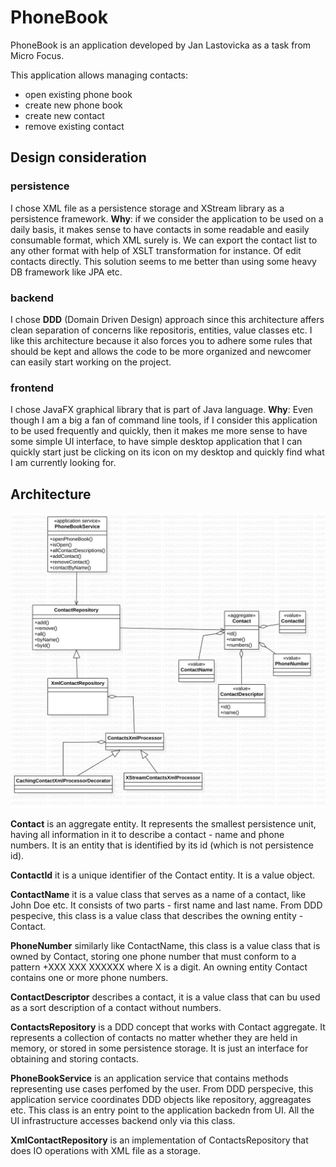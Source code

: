 # PhoneBook

PhoneBook is an application developed by Jan Lastovicka as a task from Micro Focus. 

This application allows managing contacts:
* open existing phone book
* create new phone book
* create new contact
* remove existing contact

## Design consideration

### persistence
I chose XML file as a persistence storage and XStream library as a persistence framework.
**Why**: if we consider the application to be used on a daily basis, it makes sense to have
contacts in some readable and easily consumable format, which XML surely is. We can export 
the contact list to any other format with help of XSLT transformation for instance. Of
edit contacts directly. This solution seems to me better than using some heavy DB framework
like JPA etc.

### backend
I chose **DDD** (Domain Driven Design) approach since this architecture affers clean
separation of concerns like repositoris, entities, value classes etc. I like this
architecture because it also forces you to adhere some rules that should be kept
and allows the code to be more organized and newcomer can easily start working on
the project.

### frontend
I chose JavaFX graphical library that is part of Java language.
**Why**: Even though I am a big a fan of command line tools, if I consider this application to be
used frequently and quickly, then it makes me more sense to have some simple UI interface,
to have simple desktop application that I can quickly start just be clicking on its icon
on my desktop and quickly find what I am currently looking for. 


## Architecture

![Architecture](images/architecture.jpg)

**Contact** is an aggregate entity. It represents the smallest persistence unit, having all 
information in it to describe a contact - name and phone numbers. It is an entity that is
identified by its id (which is not persistence id).


**ContactId** it is a unique identifier of the Contact entity. It is a value object.

**ContactName** it is a value class that serves as a name of a contact, like John Doe etc. 
It consists of two parts - first name and last name. From DDD pespecive, this class is a value
class that describes the owning entity - Contact.

**PhoneNumber** similarly like ContactName, this class is a value class that is owned by
Contact, storing one phone number that must conform to a pattern +XXX XXX XXXXXX where X is
a digit. An owning entity Contact contains one or more phone numbers.

**ContactDescriptor** describes a contact, it is a value class that can bu used as a sort
description of a contact without numbers.

**ContactsRepository** is a DDD concept that works with Contact aggregate. It represents a collection
of contacts no matter whether they are held in memory, or stored in some persistence storage.
It is just an interface for obtaining and storing contacts.

**PhoneBookService** is an application service that contains methods representing use cases
perfomed by the user. From DDD perspecive, this application service coordinates DDD objects
like repository, aggreagates etc. This class is an entry point to the application backedn from UI.
All the UI infrastructure accesses backend only via this class.

**XmlContactRepository** is an implementation of ContactsRepository that does IO operations
with XML file as a storage.


 